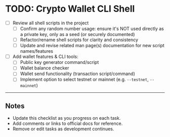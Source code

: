 # TODO: Crypto Wallet CLI Shell

- [ ] Review all shell scripts in the project
    - [ ] Confirm any random number usage: ensure it's NOT used directly as a private key, only as a seed (or securely documented)
    - [ ] Refactor/rename shell scripts for clarity and consistency
    - [ ] Update and revise related man page(s) documentation for new script names/features

- [ ] Add wallet features & CLI tools:
    - [ ] Public key generator command/script
    - [ ] Wallet balance checker
    - [ ] Wallet send functionality (transaction script/command)
    - [ ] Implement option to select testnet or mainnet (e.g. `--testnet`, `--mainnet`)

---

## Notes

- Update this checklist as you progress on each task.
- Add comments or links to official docs for reference.
- Remove or edit tasks as development continues.

